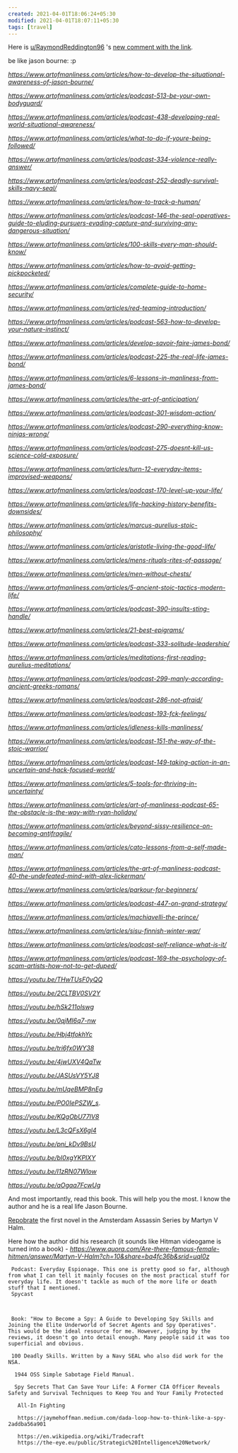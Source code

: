 ```yaml
---
created: 2021-04-01T18:06:24+05:30
modified: 2021-04-01T18:07:11+05:30
tags: [travel]
---
```


 Here is [u/RaymondReddington96](https://www.reddit.com/u/RaymondReddington96/) 's [new comment with the link](https://www.reddit.com/r/IWantToLearn/comments/e4hcjy/i_want_to_learn_to_think_like_jason_bourne/f9c7uee/). 
 
 be like jason bourne: :p
 
 *https://www.artofmanliness.com/articles/how-to-develop-the-situational-awareness-of-jason-bourne/*
 
 *https://www.artofmanliness.com/articles/podcast-513-be-your-own-bodyguard/*
 
 *https://www.artofmanliness.com/articles/podcast-438-developing-real-world-situational-awareness/* 
 
 *https://www.artofmanliness.com/articles/what-to-do-if-youre-being-followed/*
 
 *https://www.artofmanliness.com/articles/podcast-334-violence-really-answer/*
 
 *https://www.artofmanliness.com/articles/podcast-252-deadly-survival-skills-navy-seal/*
 
 *https://www.artofmanliness.com/articles/how-to-track-a-human/*
 
 *https://www.artofmanliness.com/articles/podcast-146-the-seal-operatives-guide-to-eluding-pursuers-evading-capture-and-surviving-any-dangerous-situation/*
 
 *https://www.artofmanliness.com/articles/100-skills-every-man-should-know/*
 
 *https://www.artofmanliness.com/articles/how-to-avoid-getting-pickpocketed/*
 
 *https://www.artofmanliness.com/articles/complete-guide-to-home-security/*
 
 *https://www.artofmanliness.com/articles/red-teaming-introduction/*
 
 *https://www.artofmanliness.com/articles/podcast-563-how-to-develop-your-nature-instinct/*
 
 *https://www.artofmanliness.com/articles/develop-savoir-faire-james-bond/*
 
 *https://www.artofmanliness.com/articles/podcast-225-the-real-life-james-bond/*
 
 *https://www.artofmanliness.com/articles/6-lessons-in-manliness-from-james-bond/*
 
 *https://www.artofmanliness.com/articles/the-art-of-anticipation/*
 
 *https://www.artofmanliness.com/articles/podcast-301-wisdom-action/*
 
 *https://www.artofmanliness.com/articles/podcast-290-everything-know-ninjas-wrong/*
 
 *https://www.artofmanliness.com/articles/podcast-275-doesnt-kill-us-science-cold-exposure/*
 
 *https://www.artofmanliness.com/articles/turn-12-everyday-items-improvised-weapons/*
 
 *https://www.artofmanliness.com/articles/podcast-170-level-up-your-life/*
 
 *https://www.artofmanliness.com/articles/life-hacking-history-benefits-downsides/*
 
 *https://www.artofmanliness.com/articles/marcus-aurelius-stoic-philosophy/*
 
 *https://www.artofmanliness.com/articles/aristotle-living-the-good-life/*
 
 *https://www.artofmanliness.com/articles/mens-rituals-rites-of-passage/*
 
 *https://www.artofmanliness.com/articles/men-without-chests/*
 
 *https://www.artofmanliness.com/articles/5-ancient-stoic-tactics-modern-life/*
 
 *https://www.artofmanliness.com/articles/podcast-390-insults-sting-handle/*
 
 *https://www.artofmanliness.com/articles/21-best-epigrams/*
 
 *https://www.artofmanliness.com/articles/podcast-333-solitude-leadership/*
 
 *https://www.artofmanliness.com/articles/meditations-first-reading-aurelius-meditations/*
 
 *https://www.artofmanliness.com/articles/podcast-299-manly-according-ancient-greeks-romans/*
 
 *https://www.artofmanliness.com/articles/podcast-286-not-afraid/*
 
 *https://www.artofmanliness.com/articles/podcast-193-fck-feelings/*
 
 *https://www.artofmanliness.com/articles/idleness-kills-manliness/*
 
 *https://www.artofmanliness.com/articles/podcast-151-the-way-of-the-stoic-warrior/*
 
 *https://www.artofmanliness.com/articles/podcast-149-taking-action-in-an-uncertain-and-hack-focused-world/*
 
 *https://www.artofmanliness.com/articles/5-tools-for-thriving-in-uncertainty/*
 
 *https://www.artofmanliness.com/articles/art-of-manliness-podcast-65-the-obstacle-is-the-way-with-ryan-holiday/*
 
 *https://www.artofmanliness.com/articles/beyond-sissy-resilience-on-becoming-antifragile/*
 
 *https://www.artofmanliness.com/articles/cato-lessons-from-a-self-made-man/*
 
 *https://www.artofmanliness.com/articles/the-art-of-manliness-podcast-40-the-undefeated-mind-with-alex-lickerman/*
 
 *https://www.artofmanliness.com/articles/parkour-for-beginners/*
 
 *https://www.artofmanliness.com/articles/podcast-447-on-grand-strategy/*
 
 *https://www.artofmanliness.com/articles/machiavelli-the-prince/*
 
 *https://www.artofmanliness.com/articles/sisu-finnish-winter-war/*
 
 *https://www.artofmanliness.com/articles/podcast-self-reliance-what-is-it/*
 
 *https://www.artofmanliness.com/articles/podcast-169-the-psychology-of-scam-artists-how-not-to-get-duped/*
 
 *https://youtu.be/THwTUsF0yQQ*
 
 *https://youtu.be/2CLTBV0SV2Y*
 
 *https://youtu.be/hSk211olswg*
 
 *https://youtu.be/0qjMI6q7-nw*
 
 *https://youtu.be/Hbj4tfokhYc*
 
 *https://youtu.be/tri6fx0WY38*
 
 *https://youtu.be/4jwUXV4QaTw*
 
 *https://youtu.be/JASUsVY5YJ8*
 
 *https://youtu.be/mUqeBMP8nEg*
 
 *https://youtu.be/PO0IePSZW_s*.
 
 *https://youtu.be/KQgObU77lV8*
 
 *https://youtu.be/L3cQFsX6gl4*
 
 *https://youtu.be/pni_kDv9BsU*
 
 *https://youtu.be/bI0xgYKPIXY*
 
 *https://youtu.be/I1zRN07Wlow*
 
 *https://youtu.be/aOgaa7FcwUg*
 
 And most importantly, read this book. This will help you the most. I know the author and he is a real life Jason Bourne.
 
 
 [Repobrate](http://tao-of-violence.weebly.com/reprobate.html) the first novel in the Amsterdam Assassin Series by Martyn V Halm.
 
 Here how the author did his research (it sounds like Hitman videogame is turned into a book) - *https://www.quora.com/Are-there-famous-female-hitmen/answer/Martyn-V-Halm?ch=10&share=ba4fc36b&srid=uqI0z*
 
     Podcast: Everyday Espionage. This one is pretty good so far, although from what I can tell it mainly focuses on the most practical stuff for everyday life. It doesn't tackle as much of the more life or death stuff that I mentioned.
     Spycast
     
     
          
     Book: "How to Become a Spy: A Guide to Developing Spy Skills and Joining the Elite Underworld of Secret Agents and Spy Operatives". This would be the ideal resource for me. However, judging by the reviews, it doesn't go into detail enough. Many people said it was too superficial and obvious.
     
     100 Deadly Skills. Written by a Navy SEAL who also did work for the NSA.
     
      1944 OSS Simple Sabotage Field Manual.
      
      Spy Secrets That Can Save Your Life: A Former CIA Officer Reveals Safety and Survival Techniques to Keep You and Your Family Protected 
      
       All-In Fighting 
       
       https://jaymehoffman.medium.com/dada-loop-how-to-think-like-a-spy-2addba56a901
       
       https://en.wikipedia.org/wiki/Tradecraft
       https://the-eye.eu/public/Strategic%20Intelligence%20Network/
